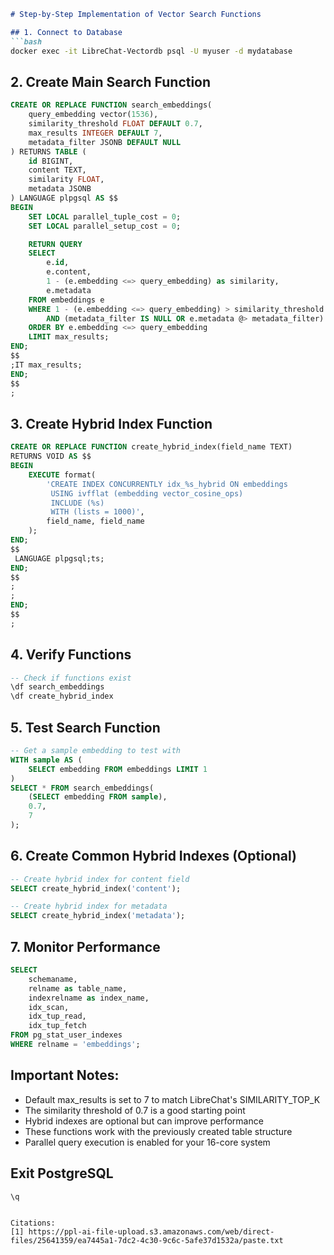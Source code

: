 ```markdown
# Step-by-Step Implementation of Vector Search Functions

## 1. Connect to Database
```bash
docker exec -it LibreChat-Vectordb psql -U myuser -d mydatabase
```

## 2. Create Main Search Function

```sql
CREATE OR REPLACE FUNCTION search_embeddings(
    query_embedding vector(1536),
    similarity_threshold FLOAT DEFAULT 0.7,
    max_results INTEGER DEFAULT 7,
    metadata_filter JSONB DEFAULT NULL
) RETURNS TABLE (
    id BIGINT,
    content TEXT,
    similarity FLOAT,
    metadata JSONB
) LANGUAGE plpgsql AS $$
BEGIN
    SET LOCAL parallel_tuple_cost = 0;
    SET LOCAL parallel_setup_cost = 0;

    RETURN QUERY
    SELECT
        e.id,
        e.content,
        1 - (e.embedding <=> query_embedding) as similarity,
        e.metadata
    FROM embeddings e
    WHERE 1 - (e.embedding <=> query_embedding) > similarity_threshold
        AND (metadata_filter IS NULL OR e.metadata @> metadata_filter)
    ORDER BY e.embedding <=> query_embedding
    LIMIT max_results;
END;
$$
;IT max_results;
END;
$$
;
```

## 3. Create Hybrid Index Function

```sql
CREATE OR REPLACE FUNCTION create_hybrid_index(field_name TEXT)
RETURNS VOID AS $$
BEGIN
    EXECUTE format(
        'CREATE INDEX CONCURRENTLY idx_%s_hybrid ON embeddings 
         USING ivfflat (embedding vector_cosine_ops) 
         INCLUDE (%s) 
         WITH (lists = 1000)',
        field_name, field_name
    );
END;
$$
 LANGUAGE plpgsql;ts;
END;
$$
;
;
END;
$$
;
```

## 4. Verify Functions

```sql
-- Check if functions exist
\df search_embeddings
\df create_hybrid_index
```

## 5. Test Search Function

```sql
-- Get a sample embedding to test with
WITH sample AS (
    SELECT embedding FROM embeddings LIMIT 1
)
SELECT * FROM search_embeddings(
    (SELECT embedding FROM sample),
    0.7,
    7
);
```

## 6. Create Common Hybrid Indexes (Optional)

```sql
-- Create hybrid index for content field
SELECT create_hybrid_index('content');

-- Create hybrid index for metadata
SELECT create_hybrid_index('metadata');
```

## 7. Monitor Performance

```sql
SELECT 
    schemaname,
    relname as table_name,
    indexrelname as index_name,
    idx_scan,
    idx_tup_read,
    idx_tup_fetch
FROM pg_stat_user_indexes
WHERE relname = 'embeddings';
```

## Important Notes:

- Default max_results is set to 7 to match LibreChat's SIMILARITY_TOP_K
- The similarity threshold of 0.7 is a good starting point
- Hybrid indexes are optional but can improve performance
- These functions work with the previously created table structure
- Parallel query execution is enabled for your 16-core system

## Exit PostgreSQL

```sql
\q
```

```

Citations:
[1] https://ppl-ai-file-upload.s3.amazonaws.com/web/direct-files/25641359/ea7445a1-7dc2-4c30-9c6c-5afe37d1532a/paste.txt
